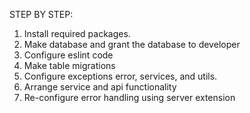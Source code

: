 STEP BY STEP:
1. Install required packages.
2. Make database and grant the database to developer
3. Configure eslint code
4. Make table migrations
5. Configure exceptions error, services, and utils.
6. Arrange service and api functionality
7. Re-configure error handling using server extension 
